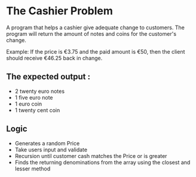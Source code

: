 # The Cashier Problem 

A program that helps a cashier give adequate change to customers. The program will return the amount of notes and coins for the customer's change.

Example: If the price is €3.75 and the paid amount is €50, then the client should receive €46.25 back in change.
## The expected output :

* 2 twenty euro notes
* 1 five euro note
* 1 euro coin
* 1 twenty cent coin

## Logic

- Generates a random Price
- Take users input and validate
- Recursion until customer cash matches the Price or is greater
- Finds the returning denominations from the array using the closest and lesser method
